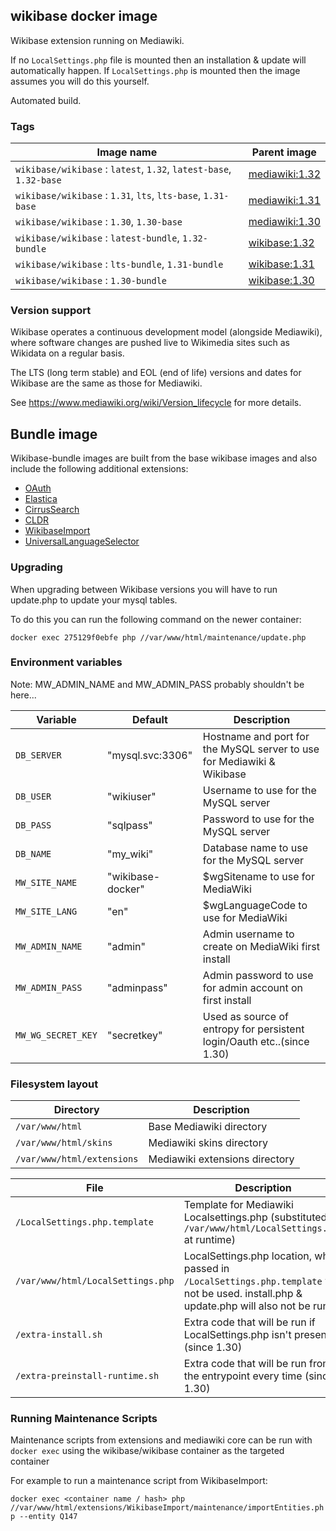 ## wikibase docker image

Wikibase extension running on Mediawiki.

If no `LocalSettings.php` file is mounted then an installation & update will automatically happen.
If `LocalSettings.php` is mounted then the image assumes you will do this yourself.

Automated build.

### Tags

Image name                                                            | Parent image
-----------------------------------------------------------------     | ------------------------
`wikibase/wikibase` : `latest`, `1.32`, `latest-base`, `1.32-base`    | [mediawiki:1.32](https://hub.docker.com/_/mediawiki/)
`wikibase/wikibase` : `1.31`, `lts`, `lts-base`, `1.31-base`          | [mediawiki:1.31](https://hub.docker.com/_/mediawiki/)
`wikibase/wikibase` : `1.30`, `1.30-base`                             | [mediawiki:1.30](https://hub.docker.com/_/mediawiki/)
`wikibase/wikibase` : `latest-bundle`, `1.32-bundle`                  | [wikibase:1.32](https://hub.docker.com/r/wikibase/wikibase/)
`wikibase/wikibase` : `lts-bundle`, `1.31-bundle`                     | [wikibase:1.31](https://hub.docker.com/r/wikibase/wikibase/)
`wikibase/wikibase` : `1.30-bundle`                                   | [wikibase:1.30](https://hub.docker.com/r/wikibase/wikibase/)

### Version support

Wikibase operates a continuous development model (alongside Mediawiki), where software changes are pushed live to Wikimedia sites such as Wikidata on a regular basis.

The LTS (long term stable) and EOL (end of life) versions and dates for Wikibase are the same as those for Mediawiki.

See https://www.mediawiki.org/wiki/Version_lifecycle for more details.

## Bundle image
Wikibase-bundle images are built from the base wikibase images and also include the following additional extensions:
- [OAuth](https://www.mediawiki.org/wiki/Extension:OAuth)
- [Elastica](https://www.mediawiki.org/wiki/Extension:Elastica)
- [CirrusSearch](https://www.mediawiki.org/wiki/Extension:CirrusSearch)
- [CLDR](https://www.mediawiki.org/wiki/Extension:CLDR)
- [WikibaseImport](https://github.com/filbertkm/WikibaseImport)
- [UniversalLanguageSelector](https://www.mediawiki.org/wiki/Extension:UniversalLanguageSelector)

### Upgrading

When upgrading between Wikibase versions you will have to run update.php to update your mysql tables.

To do this you can run the following command on the newer container:

```docker exec 275129f0ebfe php //var/www/html/maintenance/update.php```


### Environment variables

Note: MW_ADMIN_NAME and MW_ADMIN_PASS probably shouldn't be here...

Variable          | Default              | Description
------------------|  --------------------| ----------
`DB_SERVER`       | "mysql.svc:3306"     | Hostname and port for the MySQL server to use for Mediawiki & Wikibase
`DB_USER`         | "wikiuser"           | Username to use for the MySQL server
`DB_PASS`         | "sqlpass"            | Password to use for the MySQL server
`DB_NAME`         | "my_wiki"            | Database name to use for the MySQL server
`MW_SITE_NAME`    | "wikibase-docker"    | $wgSitename to use for MediaWiki
`MW_SITE_LANG`    | "en"                 | $wgLanguageCode to use for MediaWiki
`MW_ADMIN_NAME`   | "admin"              | Admin username to create on MediaWiki first install
`MW_ADMIN_PASS`   | "adminpass"          | Admin password to use for admin account on first install
`MW_WG_SECRET_KEY`| "secretkey"          | Used as source of entropy for persistent login/Oauth etc..(since 1.30)

### Filesystem layout

Directory                         | Description
--------------------------------- | ------------------------------------------------------------------------------
`/var/www/html`                   | Base Mediawiki directory
`/var/www/html/skins`             | Mediawiki skins directory
`/var/www/html/extensions`        | Mediawiki extensions directory

File                              | Description
--------------------------------- | ------------------------------------------------------------------------------
`/LocalSettings.php.template`     | Template for Mediawiki Localsettings.php (substituted to `/var/www/html/LocalSettings.php` at runtime)
`/var/www/html/LocalSettings.php` | LocalSettings.php location, when passed in `/LocalSettings.php.template` will not be used. install.php & update.php will also not be run.
`/extra-install.sh`               | Extra code that will be run if LocalSettings.php isn't present (since 1.30)
`/extra-preinstall-runtime.sh`    | Extra code that will be run from the entrypoint every time (since 1.30)

### Running Maintenance Scripts
Maintenance scripts from extensions and mediawiki core can be run with `docker exec` using the wikibase/wikibase container as the targeted container

For example to run a maintenance script from WikibaseImport:

```docker exec <container name / hash> php //var/www/html/extensions/WikibaseImport/maintenance/importEntities.php --entity Q147```
